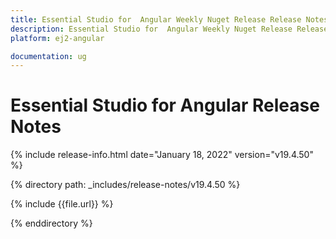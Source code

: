 ```yaml
---
title: Essential Studio for  Angular Weekly Nuget Release Release Notes  
description: Essential Studio for  Angular Weekly Nuget Release Release Notes  
platform: ej2-angular

documentation: ug
---
```


# Essential Studio for  Angular  Release Notes  

{% include release-info.html date="January 18, 2022"  version="v19.4.50" %} 

{% directory path: _includes/release-notes/v19.4.50 %}

{% include {{file.url}} %}

{% enddirectory %}
